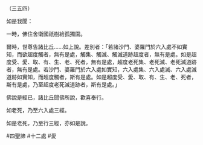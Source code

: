 （三五四）

如是我聞：

一時，佛住舍衛國祇樹給孤獨園。

爾時，世尊告諸比丘……如上說。差別者：「若諸沙門、婆羅門於六入處不如實知，而欲超度觸者，無有是處，觸集、觸滅、觸滅道跡超度者，無有是處。如是超度受、愛、取、有、生、老、死者，無有是處，超度老死集、老死滅、老死滅道跡者，無有是處。若沙門、婆羅門於六入處如實知，六入處集、六入處滅、六入處滅道跡如實知，而超度觸者，斯有是處。如是超度受、愛、取、有、生、老、死者，斯有是處，乃至超度老死滅道跡者，斯有是處。」

佛說是經已，諸比丘聞佛所說，歡喜奉行。

如老死，乃至六入處三經。

如是老死，乃至行三經，亦如是說。



#四聖諦
#十二處
#愛
